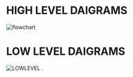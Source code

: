 # HIGH LEVEL DAIGRAMS
![flowchart](https://user-images.githubusercontent.com/98832333/157035604-b14b0b0e-dd33-40ce-a943-dd388dfc9103.JPG)

# LOW LEVEL DAIGRAMS
![LOWLEVEL](https://user-images.githubusercontent.com/98832333/156925593-7f74bc34-289f-43f3-8f3b-b4cf8305ebc9.jpeg)
.
